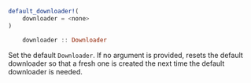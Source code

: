 ```julia
default_downloader!(
    downloader = <none>
)

    downloader :: Downloader
```

Set the default `Downloader`. If no argument is provided, resets the default downloader so that a fresh one is created the next time the default downloader is needed.
